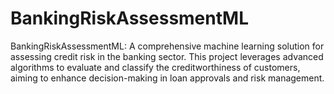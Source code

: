 # BankingRiskAssessmentML
BankingRiskAssessmentML: A comprehensive machine learning solution for assessing credit risk in the banking sector. This project leverages advanced algorithms to evaluate and classify the creditworthiness of customers, aiming to enhance decision-making in loan approvals and risk management.
